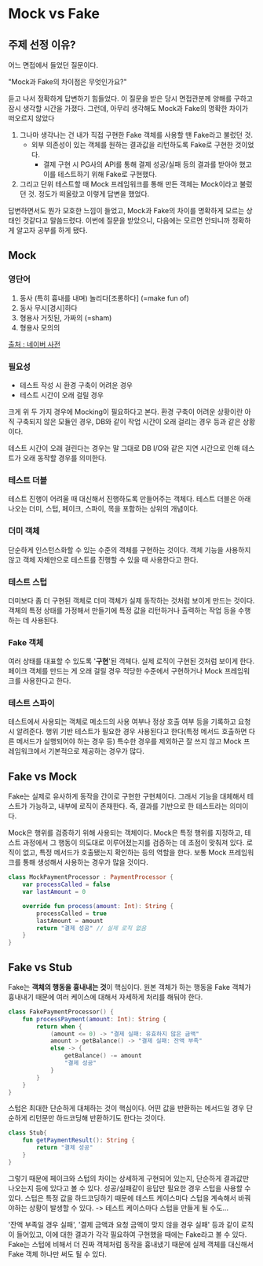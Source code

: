 # Mock vs Fake
## 주제 선정 이유?
어느 면접에서 들었던 질문이다.

"Mock과 Fake의 차이점은 무엇인가요?"

듣고 나서 정확하게 답변하기 힘들었다.
이 질문을 받은 당시 면접관분께 양해를 구하고 잠시 생각할 시간을 가졌다.
그런데, 아무리 생각해도 Mock과 Fake의 명확한 차이가 떠오르지 않았다

1. 그나마 생각나는 건 내가 직접 구현한 Fake 객체를 사용할 땐 Fake라고 불렀던 것.
   - 외부 의존성이 있는 객체를 원하는 결과값을 리턴하도록 Fake로 구현한 것이었다.
     - 결제 구현 시 PG사의 API를 통해 결제 성공/실패 등의 결과를 받아야 했고 이를 테스트하기 위해 Fake로 구현했다.
2. 그리고 단위 테스트할 때 Mock 프레임워크를 통해 만든 객체는 Mock이라고 불렀던 것.
정도가 떠올랐고 이렇게 답변을 했었다.

답변하면서도 뭔가 모호한 느낌이 들었고, Mock과 Fake의 차이를 명확하게 모르는 상태인 것같다고 말씀드렸다.
이번에 질문을 받았으니, 다음에는 모르면 안되니까 정확하게 알고자 공부를 하게 됐다.

## Mock
### 영단어

1. 동사 (특히 흉내를 내며) 놀리다[조롱하다] (=make fun of)
2. 동사 무시[경시]하다
3. 형용사 거짓된, 가짜의 (=sham)
4. 형용사 모의의

[출처 : 네이버 사전](https://dict.naver.com/dict.search?dicQuery=mock&query=mock&target=dic&ie=utf8&query_utf&isOnlyViewEE)

### 필요성
- 테스트 작성 시 환경 구축이 어려운 경우
- 테스트 시간이 오래 걸릴 경우

크게 위 두 가지 경우에 Mocking이 필요하다고 본다.
환경 구축이 어려운 상황이란 아직 구축되지 않은 모듈인 경우, DB와 같이 작업 시간이 오래 걸리는 경우 등과 같은 상황이다.

테스트 시간이 오래 걸린다는 경우는 말 그대로 DB I/O와 같은 지연 시간으로 인해 테스트가 오래 동작할 경우를 의미한다.

### 테스트 더블
테스트 진행이 어려울 때 대신해서 진행하도록 만들어주는 객체다.
테스트 더블은 아래 나오는 더미, 스텁, 페이크, 스파이, 목을 포함하는 상위의 개념이다.

### 더미 객체
단순하게 인스턴스화할 수 있는 수준의 객체를 구현하는 것이다.
객체 기능을 사용하지 않고 객체 자체만으로 테스트를 진행할 수 있을 때 사용한다고 한다.

### 테스트 스텁
더미보다 좀 더 구현된 객체로 더미 객체가 실제 동작하는 것처럼 보이게 만드는 것이다.
객체의 특정 상태를 가정해서 만들기에 특정 값을 리턴하거나 출력하는 작업 등을 수행하는 데 사용된다.

### Fake 객체
여러 상태를 대표할 수 있도록 '**구현**'된 객체다.
실제 로직이 구현된 것처럼 보이게 한다.
페이크 객체를 만드는 게 오래 걸릴 경우 적당한 수준에서 구현하거나 Mock 프레임워크를 사용한다고 한다.

### 테스트 스파이
테스트에서 사용되는 객체로 메소드의 사용 여부나 정상 호출 여부 등을 기록하고 요청 시 알려준다.
행위 기반 테스트가 필요한 경우 사용된다고 한다(특정 메서드 호출하면 다른 메서드가 실행되어야 하는 경우 등)
특수한 경우를 제외하곤 잘 쓰지 않고 Mock 프레임워크에서 기본적으로 제공하는 경우가 많다.

## Fake vs Mock
Fake는 실제로 유사하게 동작을 간이로 구현한 구현체이다.
그래서 기능을 대체해서 테스트가 가능하고, 내부에 로직이 존재한다.
즉, 결과를 기반으로 한 테스트라는 의미이다.

Mock은 행위를 검증하기 위해 사용되는 객체이다.
Mock은 특정 행위를 지정하고, 테스트 과정에서 그 행동이 의도대로 이루어졌는지를 검증하는 데 초점이 맞춰져 있다.
로직이 없고, 특정 메서드가 호출됐는지 확인하는 등의 역할을 한다.
보통 Mock 프레임워크를 통해 생성해서 사용하는 경우가 많을 것이다.
```kotlin
class MockPaymentProcessor : PaymentProcessor {
    var processCalled = false
    var lastAmount = 0

    override fun process(amount: Int): String {
        processCalled = true
        lastAmount = amount
        return "결제 성공" // 실제 로직 없음
    }
}
```

## Fake vs Stub
Fake는 **객체의 행동을 흉내내는 것**이 핵심이다.
원본 객체가 하는 행동을 Fake 객체가 흉내내기 때문에 여러 케이스에 대해서 자세하게 처리를 해둬야 한다.
```kotlin
class FakePaymentProcessor() {
    fun processPayment(amount: Int): String {
        return when {
            (amount <= 0) -> "결제 실패: 유효하지 않은 금액"
            amount > getBalance() -> "결제 실패: 잔액 부족"
            else -> {
                getBalance() -= amount
                "결제 성공"
            }
        }
    }
}
```

스텁은 최대한 단순하게 대체하는 것이 핵심이다.
어떤 값을 반환하는 메서드일 경우 단순하게 리턴문만 하드코딩해 반환하기도 한다는 것이다.

```kotlin
class Stub{
    fun getPaymentResult(): String {
        return "결제 성공"
    }
}

```

그렇기 때문에 페이크와 스텁의 차이는 상세하게 구현되어 있는지, 단순하게 결과값만 나오는지 등에 있다고 볼 수 있다.
성공/실패같이 응답만 필요한 경우 스텁을 사용할 수 있다.
스텁은 특정 값을 하드코딩하기 때문에 테스트 케이스마다 스텁을 계속해서 바꿔야하는 상황이 발생할 수 있다.
 -> 테스트 케이스마다 스텁을 만들게 될 수도...

'잔액 부족일 경우 실패', '결제 금액과 요청 금액이 맞지 않을 경우 실패' 등과 같이 로직이 들어있고, 이에 대한 결과가 각각 필요하여 구현했을 때에는 Fake라고 볼 수 있다.
Fake는 스텁에 비해서 더 진짜 객체처럼 동작을 흉내냈기 때문에 실제 객체를 대신해서 Fake 객체 하나만 써도 될 수 있다.

